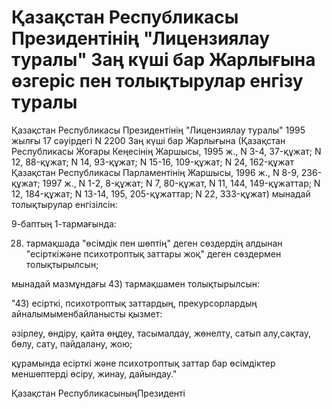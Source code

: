 # Қазақстан Республикасы Президентiнiң "Лицензиялау туралы" Заң күшi бар Жарлығына өзгерiс пен толықтырулар енгiзу туралы

Қазақстан Республикасы Президентiнiң "Лицензиялау туралы" 1995 жылғы 17 сәуiрдегi N 2200 Заң күшi бар Жарлығына (Қазақстан Республикасы Жоғары Кеңесiнiң Жаршысы, 1995 ж., N 3-4, 37-құжат; N 12, 88-құжат; N 14, 93-құжат; N 15-16, 109-құжат; N 24, 162-құжат Қазақстан Республикасы Парламентiнiң Жаршысы, 1996 ж., N 8-9, 236-құжат; 1997 ж., N 1-2, 8-құжат; N 7, 80-құжат, N 11, 144, 149-құжаттар; N 12, 184-құжат; N 13-14, 195, 205-құжаттар; N 22, 333-құжат) мынадай толықтырулар енгiзiлсiн:

9-баптың 1-тармағында:

28) тармақшада "өсiмдiк пен шөптiң" деген сөздердiң алдынан "есiрткiжәне психотроптық заттары жоқ" деген сөздермен толықтырылсын;

мынадай мазмұндағы 43) тармақшамен толықтырылсын:

"43) есiрткi, психотроптық заттардың, прекурсорлардың айналымыменбайланысты қызмет:

әзiрлеу, өндiру, қайта өңдеу, тасымалдау, жөнелту, сатып алу,сақтау, бөлу, сату, пайдалану, жою;

құрамында есiрткi және психотроптық заттар бар өсiмдiктер меншөптердi өсiру, жинау, дайындау."

Қазақстан РеспубликасыныңПрезидентi

